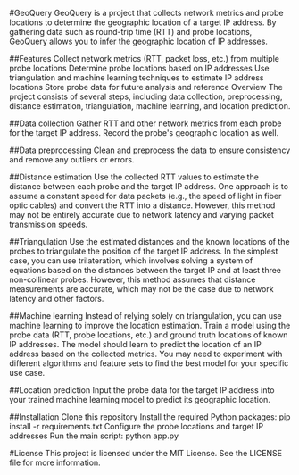 #GeoQuery
GeoQuery is a project that collects network metrics and probe locations to determine the geographic location of a target IP address. By gathering data such as round-trip time (RTT) and probe locations, GeoQuery allows you to infer the geographic location of IP addresses.

##Features
Collect network metrics (RTT, packet loss, etc.) from multiple probe locations
Determine probe locations based on IP addresses
Use triangulation and machine learning techniques to estimate IP address locations
Store probe data for future analysis and reference
Overview
The project consists of several steps, including data collection, preprocessing, distance estimation, triangulation, machine learning, and location prediction.

##Data collection
Gather RTT and other network metrics from each probe for the target IP address. Record the probe's geographic location as well.

##Data preprocessing
Clean and preprocess the data to ensure consistency and remove any outliers or errors.

##Distance estimation
Use the collected RTT values to estimate the distance between each probe and the target IP address. One approach is to assume a constant speed for data packets (e.g., the speed of light in fiber optic cables) and convert the RTT into a distance. However, this method may not be entirely accurate due to network latency and varying packet transmission speeds.

##Triangulation
Use the estimated distances and the known locations of the probes to triangulate the position of the target IP address. In the simplest case, you can use trilateration, which involves solving a system of equations based on the distances between the target IP and at least three non-collinear probes. However, this method assumes that distance measurements are accurate, which may not be the case due to network latency and other factors.

##Machine learning
Instead of relying solely on triangulation, you can use machine learning to improve the location estimation. Train a model using the probe data (RTT, probe locations, etc.) and ground truth locations of known IP addresses. The model should learn to predict the location of an IP address based on the collected metrics. You may need to experiment with different algorithms and feature sets to find the best model for your specific use case.

##Location prediction
Input the probe data for the target IP address into your trained machine learning model to predict its geographic location.

##Installation
Clone this repository
Install the required Python packages: pip install -r requirements.txt
Configure the probe locations and target IP addresses
Run the main script: python app.py

#License
This project is licensed under the MIT License. See the LICENSE file for more information.
